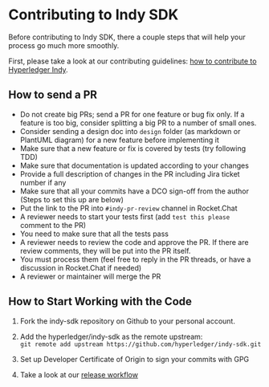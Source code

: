 # Contributing to Indy SDK


Before contributing to Indy SDK, there a couple steps that will help your process go much more smoothly.

First, please take a look at our contributing guidelines: [how to contribute to Hyperledger Indy](http://bit.ly/2ugd0bq).


## How to send a PR

- Do not create big PRs; send a PR for one feature or bug fix only.
 If a feature is too big, consider splitting a big PR to a number of small ones.
- Consider sending a design doc into `design` folder (as markdown or PlantUML diagram) for a new feature  before implementing it
- Make sure that a new feature or fix is covered by tests (try following TDD)
- Make sure that documentation is updated according to your changes
- Provide a full description of changes in the PR including Jira ticket number if any  
- Make sure that all your commits have a DCO sign-off from the author (Steps to set this up are below)
- Put the link to the PR into `#indy-pr-review` channel in Rocket.Chat
- A reviewer needs to start your tests first (add `test this please` comment to the PR)
- You need to make sure that all the tests pass
- A reviewer needs to review the code and approve the PR. If there are review comments, they will be put into the PR itself.
- You must process them (feel free to reply in the PR threads, or have a discussion in Rocket.Chat if needed)
- A reviewer or maintainer will merge the PR


## How to Start Working with the Code

1. Fork the indy-sdk repository on Github to your personal account.

1. Add the hyperledger/indy-sdk as the remote upstream:  
   `git remote add upstream https://github.com/hyperledger/indy-sdk.git`

1. Set up Developer Certificate of Origin to sign your commits with GPG  

1. Take a look at our [release workflow](release-workflow.md)
